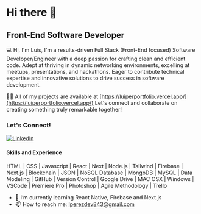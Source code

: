 # Hi there 👋

## Front-End Software Developer

💻 Hi, I'm Luis, I'm a results-driven Full Stack (Front-End focused) Software Developer/Engineer with a deep passion for crafting clean and efficient code. Adept at thriving in dynamic networking environments, excelling at meetups, presentations, and hackathons. Eager to contribute technical expertise and innovative solutions to drive success in software development. 

👨‍💻 All of my projects are available at [https://luiperportfolio.vercel.app/](https://luiperportfolio.vercel.app/) Let's connect and collaborate on creating something truly remarkable together!

### Let's Connect! 

[![LinkedIn](https://github.com/LEPII/LEPII/assets/53446311/0a757c3c-265a-4527-b5fc-5fa2142cb396)](https://www.linkedin.com/in/luis-perez-b72069137/)

#### Skills and Experience

HTML | CSS | Javascript | React | Next | Node.js | Tailwind | Firebase | Next.js | Blockchain | JSON | NoSQL Database | MongoDB | MySQL | Data Modeling | GitHub | Version Control | Google Drive | MAC OSX | Windows | VSCode | Premiere Pro | Photoshop | Agile Methodology | Trello

- 🌱 I’m currently learning React Native, Firebase and Next.js   
- 📫 How to reach me: lperezdev843@gmail.com

